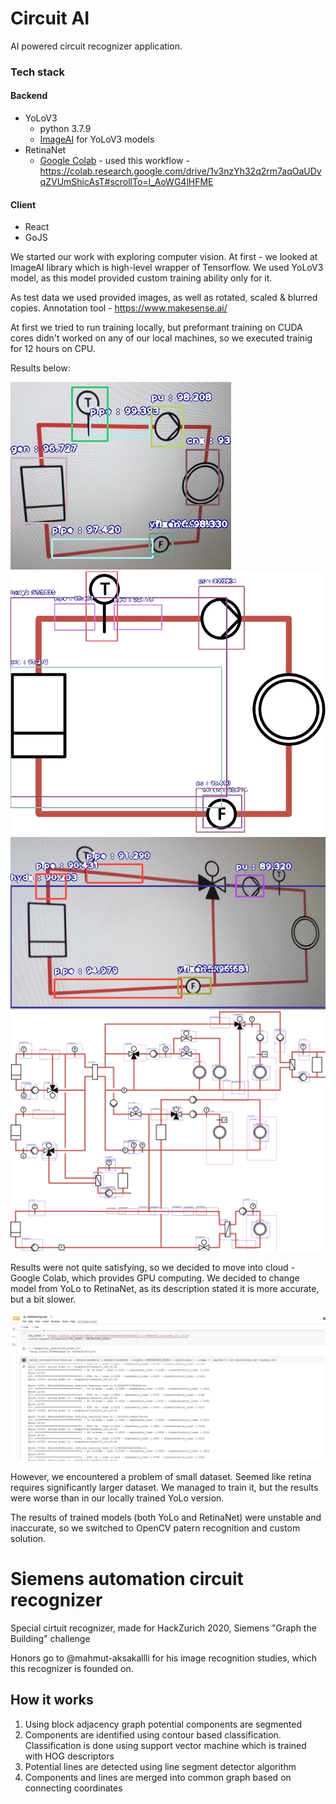 # Circuit AI 

AI powered circuit recognizer application. 

### Tech stack

#### Backend

- YoLoV3
  - python 3.7.9
  - [ImageAI](https://github.com/OlafenwaMoses/ImageAIDocumentation) for YoLoV3 models
- RetinaNet
  - [Google Colab](https://colab.research.google.com) - used this workflow - https://colab.research.google.com/drive/1v3nzYh32q2rm7aqOaUDvqZVUmShicAsT#scrollTo=I_AoWG4lHFME

#### Client

- React
- GoJS

We started our work with exploring computer vision. At first - we looked at ImageAI library which is high-level wrapper of Tensorflow. We used YoLoV3 model, as this model provided custom training ability only for it.

As test data we used provided images, as well as rotated, scaled & blurred copies. Annotation tool - https://www.makesense.ai/

At first we tried to run training locally, but preformant training on CUDA cores didn't worked on any of our local machines, so we executed trainig for 12 hours on CPU.

Results below:

![](https://github.com/Makapoh54/hackzurich-2020/blob/master/assets/ex0_pic-detected.jpg)
![](https://github.com/Makapoh54/hackzurich-2020/blob/master/assets/ex0-detected.jpg)
![](https://github.com/Makapoh54/hackzurich-2020/blob/master/assets/ex1_pic-detected.jpg)
![](https://github.com/Makapoh54/hackzurich-2020/blob/master/assets/ex4-detected.jpg)


Results were not quite satisfying, so we decided to move into cloud - Google Colab, which provides GPU computing. We decided to change model from YoLo to RetinaNet, as its description stated it is more accurate, but a bit slower.

![](https://github.com/Makapoh54/hackzurich-2020/blob/master/assets/googlecolab.JPG)

However, we encountered a problem of small dataset. Seemed like retina requires significantly larger dataset. We managed to train it, but the results were worse than in our locally trained YoLo version.

The results of trained models (both YoLo and RetinaNet) were unstable and inaccurate, so we switched to OpenCV patern recognition and custom solution.

# Siemens automation circuit recognizer
Special cirtuit recognizer, made for HackZurich 2020, Siemens "Graph the Building" challenge

Honors go to @mahmut-aksakallli for his image recognition studies, which this recognizer is founded on.

## How it works
1) Using block adjacency graph potential components are segmented
2) Components are identified using contour based classification. Classification is done using support vector machine which is trained with HOG descriptors
3) Potential lines are detected using line segment detector algorithm
4) Components and lines are merged into common graph based on connecting coordinates
